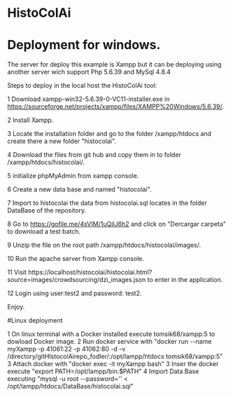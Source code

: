 # HistoColAi

# Deployment for windows.

The server for deploy this example is Xampp but it can be deploying using another server wich support Php 5.6.39 and MySql 4.8.4

Steps to deploy in the local host the HistoColAi tool:

1 Download xampp-win32-5.6.39-0-VC11-installer.exe in https://sourceforge.net/projects/xampp/files/XAMPP%20Windows/5.6.39/.

2 Install Xampp.

3 Locate the installation folder and go to the folder /xampp/htdocs and create there a new folder "histocolai".

4 Download the files from git hub and copy them in to folder /xampp/htdocs/histocolai/.

5 initialize phpMyAdmin from xampp console.

6 Create a new data base and named "histocolai".

7 Import to histocolai the data from histocolai.sql locates in the folder DataBase of the repository.

8 Go to https://gofile.me/4sVIM/1uQiIJ6h2 and click on "Dercargar carpeta" to download a test batch.

9 Unzip the file on the root path  /xampp/htdocs/histocolai/images/.

10 Run the apache server from Xampp console.

11 Visit https://localhost/histocolai/histocolai.html?source=images/crowdsourcing/dzi_images.json to enter in the application.

12 Login using user:test2 and password: test2.

Enjoy.

#Linux deployment

1 On linux terminal with a Docker installed execute tomsik68/xampp:5  to dowload Docker image.
2 Run docker service with "docker run --name myXampp -p 41061:22 -p 41062:80 -d -v /directory/gitHIstocolAirepo_fodler/:/opt/lampp/htdocs tomsik68/xampp:5"
3 Attach docker with "docker exec -it myXampp bash"
3 Inser the docker execute "export PATH=/opt/lampp/bin:$PATH"
4 Import Data Base  executing "mysql -u root --password='' < /opt/lampp/htdocs/DataBase/histocolai.sql"




